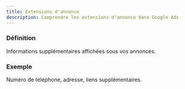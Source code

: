 ```yaml
---
title: Extensions d'annonce
description: Comprendre les extensions d'annonce dans Google Ads
---
```


### Définition
Informations supplémentaires affichées sous vos annonces.

### Exemple
Numéro de téléphone, adresse, liens supplémentaires.